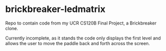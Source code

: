 # brickbreaker-ledmatrix
Repo to contain code from my UCR CS120B Final Project, a Brickbreaker clone.

Currently incomplete, as it stands the code only displays the first level and
allows the user to move the paddle back and forth across the screen.
